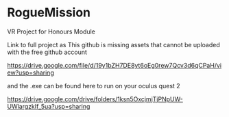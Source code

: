 # RogueMission
VR Project for Honours Module

Link to full project as This github is missing assets that cannot be uploaded with the free github account

https://drive.google.com/file/d/19y1bZH7DE8yt6oEg0rew7Qcv3d6qCPaH/view?usp=sharing

and the .exe can be found here to run on your oculus quest 2

https://drive.google.com/drive/folders/1ksn5OxcjmjTjPNpUW-UWlargzkIf_5ua?usp=sharing
